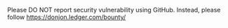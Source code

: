 Please DO NOT report security vulnerability using GitHub. Instead, please follow https://donjon.ledger.com/bounty/
